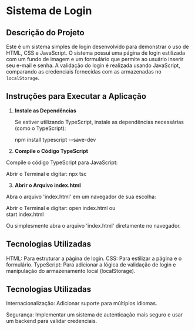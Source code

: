 # Sistema de Login

## Descrição do Projeto

Este é um sistema simples de login desenvolvido para demonstrar o uso de HTML, CSS e JavaScript. O sistema possui uma página de login estilizada com um fundo de imagem e um formulário que permite ao usuário inserir seu e-mail e senha. A validação do login é realizada usando JavaScript, comparando as credenciais fornecidas com as armazenadas no `localStorage`.

## Instruções para Executar a Aplicação

1. **Instale as Dependências**

   Se estiver utilizando TypeScript, instale as dependências necessárias (como o TypeScript):

 
   npm install typescript --save-dev

2. **Compile o Código TypeScript**

  Compile o código TypeScript para JavaScript:

  Abrir o Terminal e digitar:    npx tsc

3. **Abrir o Arquivo index.html**

  Abra o arquivo 'index.html' em um navegador de sua escolha:

  Abrir o Terminal e digitar:  open index.html ou  
   start index.html

  Ou simplesmente abra o arquivo 'index.html' diretamente no navegador.

## Tecnologias Utilizadas

HTML: Para estruturar a página de login.
CSS: Para estilizar a página e o formulário.
TypeScript: Para adicionar a lógica de validação de login e manipulação do armazenamento local (localStorage).

## Tecnologias Utilizadas

Internacionalização: Adicionar suporte para múltiplos idiomas.

Segurança: Implementar um sistema de autenticação mais seguro e usar um backend para validar credenciais.



